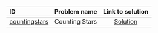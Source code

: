 | ID | Problem name | Link to solution |
|:---|:---|:---:|
| [countingstars](https://open.kattis.com/problems/countingstars) | Counting Stars | [Solution](https://github.com/versenyi98/kattis-solutions/tree/main/solutions/countingstars)|
